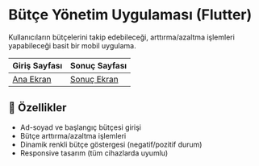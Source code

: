 # Bütçe Yönetim Uygulaması (Flutter)

Kullanıcıların bütçelerini takip edebileceği, arttırma/azaltma işlemleri yapabileceği basit bir mobil uygulama.

| Giriş Sayfası | Sonuç Sayfası |
|--------------|--------------|
| [Ana Ekran](assets/screenshots/ana_sayfa.png) | [Sonuç Ekran](assets/screenshots/sonuc_sayfa.png) 

## 🌟 Özellikler
- Ad-soyad ve başlangıç bütçesi girişi
- Bütçe arttırma/azaltma işlemleri
- Dinamik renkli bütçe göstergesi (negatif/pozitif durum)
- Responsive tasarım (tüm cihazlarda uyumlu)
